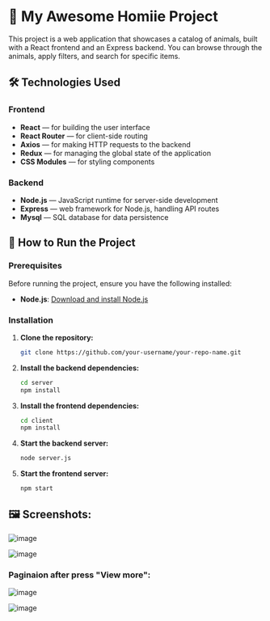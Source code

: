 # 🐾 My Awesome Homiie Project

This project is a web application that showcases a catalog of animals, built with a React frontend and an Express backend. You can browse through the animals, apply filters, and search for specific items.

## 🛠️ Technologies Used

### Frontend
- **React** — for building the user interface
- **React Router** — for client-side routing
- **Axios** — for making HTTP requests to the backend
- **Redux** — for managing the global state of the application
- **CSS Modules** — for styling components

### Backend
- **Node.js** — JavaScript runtime for server-side development
- **Express** — web framework for Node.js, handling API routes
- **Mysql** — SQL database for data persistence

## 🚀 How to Run the Project

### Prerequisites

Before running the project, ensure you have the following installed:

- **Node.js**: [Download and install Node.js](https://nodejs.org/)

### Installation

1. **Clone the repository:**

   ```bash
   git clone https://github.com/your-username/your-repo-name.git
   ```
   
2. **Install the backend dependencies:**
   
    ```bash
   cd server
   npm install
   ```
    
3. **Install the frontend dependencies:**
   
    ```bash
   cd client
   npm install
   ```

4. **Start the backend server:**

   ```bash
   node server.js
   ```

5. **Start the frontend server:**

   ```bash
   npm start
   ```

## 🖼️ Screenshots:

![image](https://github.com/user-attachments/assets/a2caa448-424e-4c4d-be8d-8651f6443aeb)

![image](https://github.com/user-attachments/assets/65c606d4-5544-4a6e-99e8-f8a04b295b68)

### Paginaion after press "View more":

![image](https://github.com/user-attachments/assets/f76cd67e-f3f2-4362-a7dc-bf818335337b)

![image](https://github.com/user-attachments/assets/ea2d9948-fcd7-4912-8b6c-4b37b40ebc69)




   
   



